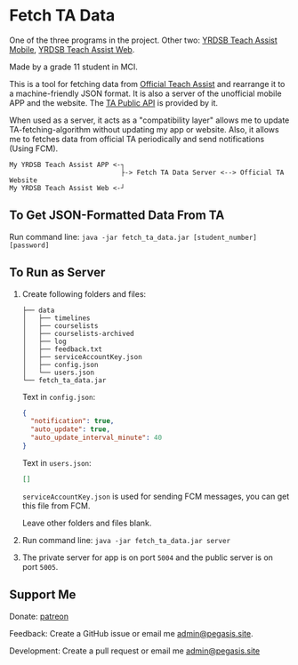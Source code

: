 # Fetch TA Data

One of the three programs in the project. Other two:  [YRDSB Teach Assist Mobile](https://github.com/PegasisForever/YRDSB-Teach-Assist-Mobile), [YRDSB Teach Assist Web](https://github.com/PegasisForever/YRDSB-Teach-Assist-Web).

Made by a grade 11 student in MCI.

This is a tool for fetching data from [Official Teach Assist](https://ta.yrdsb.ca/yrdsb/index.php) and rearrange it to a machine-friendly JSON format. It is also a server of the unofficial mobile APP and the website. The [TA Public API]() is provided by it.

When used as a server, it acts as a "compatibility layer" allows me to update TA-fetching-algorithm without updating my app or website. Also, it allows me to fetches data from official TA periodically and send notifications (Using FCM).

```
My YRDSB Teach Assist APP <-┐
                            ├-> Fetch TA Data Server <--> Official TA Website
My YRDSB Teach Assist Web <-┘
```

## To Get JSON-Formatted Data From TA

Run command line: `java -jar fetch_ta_data.jar [student_number] [password]`

## To Run as Server

1. Create following folders and files:

   ```
   ├── data
   │   ├── timelines
   │   ├── courselists
   │   ├── courselists-archived
   │   ├── log
   │   ├── feedback.txt
   │   ├── serviceAccountKey.json
   │   ├── config.json
   │   └── users.json
   └── fetch_ta_data.jar
   ```

   Text in `config.json`:

   ```json
   {
     "notification": true,
     "auto_update": true,
     "auto_update_interval_minute": 40
   }
   ```

   Text in `users.json`:

   ```json
   []
   ```

   `serviceAccountKey.json` is used for sending FCM messages, you can get this file from FCM.

   Leave other folders and files blank.

2. Run command line: `java -jar fetch_ta_data.jar server`

3. The private server for app is on port `5004` and the public server is on port `5005`.

## Support Me

Donate: [patreon](https://www.patreon.com/yrdsbta)

Feedback: Create a GitHub issue or email me [admin@pegasis.site](mailto:admin@pegasis.site).

Development: Create a pull request or email me [admin@pegasis.site](mailto:admin@pegasis.site)